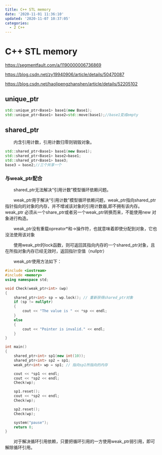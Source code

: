 ```yaml
---
title: C++ STL memory
date: '2020-11-01 11:36:10'
updated: '2020-11-07 10:37:05'
categories:
  - 2 C++
---
```

# C++ STL memory
<https://segmentfault.com/a/1190000006736869>

<https://blog.csdn.net/zy19940906/article/details/50470087>

<https://blog.csdn.net/haolipengzhanshen/article/details/52205102>

## unique_ptr

```cpp
std::unique_ptr<Base1> base1(new Base1);  
std::unique_ptr<Base1> base2=std::move(base1);//base1变成empty
```

## shared_ptr

　　内含引用计数，引用计数归零则销毁对象。

```cpp
std::shared_ptr<Base1> base1(new Base1);  
std::shared_ptr<Base1> base2=base1;  
std::shared_ptr<Base1> base3;  
base3 = base2;//三个共享一个 
```

### 与weak_ptr配合

　　shared_ptr无法解决“引用计数”模型循环依赖问题。

　　weak_ptr用于解决“引用计数”模型循环依赖问题，weak_ptr指向shared_ptr指针指向的对象的内存，并不增减该对象的引用计数器,即不拥有该内存。weak_ptr 必须从一个share_ptr或者另一个weak_ptr转换而来，不能使用new 对象进行构造。

　　weak_ptr没有重载opreator*和->操作符，也就意味着即使分配到对象，它也没法使用该对象

　　使用weak_ptr的lock函数，则可返回其指向内存的一个shared_ptr对象，且在所指对象内存已经无效时，返回指针空值（nullptr）

　　weak_ptr使用方法如下：

```cpp
#include <iostream>
#include <memory>
using namespace std;

void Check(weak_ptr<int> &wp)
{
    shared_ptr<int> sp = wp.lock(); // 重新获得shared_ptr对象
    if (sp != nullptr)
    {
        cout << "The value is " << *sp << endl;
    }
    else
    {
        cout << "Pointer is invalid." << endl;
    }
}

int main()
{
    shared_ptr<int> sp1(new int(10));
    shared_ptr<int> sp2 = sp1;
    weak_ptr<int> wp = sp1; // 指向sp1所指向的内存

    cout << *sp1 << endl;
    cout << *sp2 << endl;
    Check(wp);

    sp1.reset();
    cout << *sp2 << endl;
    Check(wp);

    sp2.reset();
    Check(wp);

    system("pause");
    return 0;
}
```

　　对于解决循环引用依赖，只要把循环引用的一方使用weak_ptr弱引用，即可解除循环引用。


